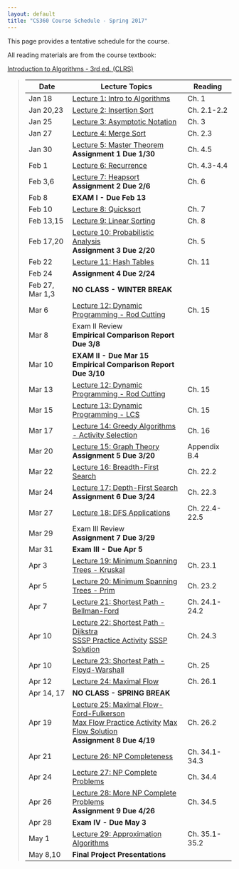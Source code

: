 ```yaml
---
layout: default
title: "CS360 Course Schedule - Spring 2017"
---
```


This page provides a tentative schedule for the course.

All reading materials are from the course textbook:

[Introduction to Algorithms - 3rd ed. (CLRS)](http://mitpress.mit.edu/books/introduction-algorithms)

> Date | Lecture Topics | Reading |
> ---- | -------------- | ------- |
> Jan 18    | [Lecture 1: Intro to Algorithms](../lectures/lecture01.html) | Ch. 1 |
> Jan 20,23 | [Lecture 2: Insertion Sort](../lectures/lecture02.html) | Ch. 2.1-2.2 |
> Jan 25    | [Lecture 3: Asymptotic Notation](../lectures/lecture03.html) | Ch. 3 |
> Jan 27    | [Lecture 4: Merge Sort](../lectures/lecture04.html) | Ch. 2.3 |
> Jan 30    | [Lecture 5: Master Theorem](../lectures/lecture05.html) <br /> **Assignment 1 Due 1/30** | Ch. 4.5 |
> Feb 1     | [Lecture 6: Recurrence](../lectures/lecture06.html) | Ch. 4.3-4.4 |
> Feb 3,6   | [Lecture 7: Heapsort](../lectures/lecture07.html)  <br /> **Assignment 2 Due 2/6** | Ch. 6 |
> Feb 8     | **EXAM I - Due Feb 13**               |             |
> Feb 10    | [Lecture 8: Quicksort](../lectures/lecture08.html) | Ch. 7 |
> Feb 13,15 | [Lecture 9: Linear Sorting](../lectures/lecture09.html)  | Ch. 8 |
> Feb 17,20 | [Lecture 10: Probabilistic Analysis](../lectures/lecture10.html) <br /> **Assignment 3 Due 2/20** | Ch. 5 |
> Feb 22    | [Lecture 11: Hash Tables](../lectures/lecture11.html) | Ch. 11 |
> Feb 24    | **Assignment 4 Due 2/24** |   |
> Feb 27, Mar 1,3 | **NO CLASS - WINTER BREAK** |    |
> Mar 6     | [Lecture 12: Dynamic Programming - Rod Cutting](../lectures/lecture12.html) | Ch. 15 |
> Mar 8     | Exam II Review  <br /> **Empirical Comparison Report Due 3/8** |    |
> Mar 10    | **EXAM II - Due Mar 15** <br /> **Empirical Comparison Report Due 3/10**               |             |
> Mar 13    | [Lecture 12: Dynamic Programming - Rod Cutting](../lectures/lecture12.html) | Ch. 15 |
> Mar 15    | [Lecture 13: Dynamic Programming - LCS](../lectures/lecture13.html) | Ch. 15 |
> Mar 17    | [Lecture 14: Greedy Algorithms - Activity Selection](../lectures/lecture14.html) | Ch. 16 |
> Mar 20    | [Lecture 15: Graph Theory](../lectures/lecture15.html) <br /> **Assignment 5 Due 3/20** | Appendix B.4 |
> Mar 22    | [Lecture 16: Breadth-First Search](../lectures/lecture16.html) | Ch. 22.2 |
> Mar 24    | [Lecture 17: Depth-First Search](../lectures/lecture17.html) <br /> **Assignment 6 Due 3/24**  | Ch. 22.3 |
> Mar 27    | [Lecture 18: DFS Applications](../lectures/lecture18.html) | Ch. 22.4-22.5 |
> Mar 29    | Exam III Review <br /> **Assignment 7 Due 3/29**  |    |
> Mar 31    | **Exam III - Due Apr 5** |  |
> Apr 3     | [Lecture 19: Minimum Spanning Trees - Kruskal](../lectures/lecture19.html) | Ch. 23.1 |
> Apr 5     | [Lecture 20: Minimum Spanning Trees - Prim](../lectures/lecture20.html) | Ch. 23.2 |
> Apr 7     | [Lecture 21: Shortest Path - Bellman-Ford](../lectures/lecture21.html) | Ch. 24.1-24.2 |
> Apr 10    | [Lecture 22: Shortest Path - Dijkstra](../lectures/lecture22.html) <br /> [SSSP Practice Activity](../handouts/lecture22-ssspact.pdf) [SSSP Solution](../handouts/lecture22-ssspactsol.pdf) | Ch. 24.3 |
> Apr 10    | [Lecture 23: Shortest Path - Floyd-Warshall](../lectures/lecture23.html) | Ch. 25 |
> Apr 12    | [Lecture 24: Maximal Flow](../lectures/lecture24.html) | Ch. 26.1 |
> Apr 14, 17| **NO CLASS - SPRING BREAK** |   |
> Apr 19    | [Lecture 25: Maximal Flow- Ford-Fulkerson](../lectures/lecture25.html) <br /> [Max Flow Practice Activity](../handouts/lecture25-maxflowact.pdf) [Max Flow Solution](../handouts/lecture25-maxflowactsol.pdf) <br /> **Assignment 8 Due 4/19** | Ch. 26.2 |
> Apr 21    | [Lecture 26: NP Completeness](../lectures/lecture26.html) | Ch. 34.1-34.3 |
> Apr 24    | [Lecture 27: NP Complete Problems](../lectures/lecture27.html) | Ch. 34.4 |
> Apr 26    | [Lecture 28: More NP Complete Problems](../lectures/lecture28.html) <br /> **Assignment 9 Due 4/26** | Ch. 34.5 |
> Apr 28    | **Exam IV - Due May 3** |  |
> May 1     | [Lecture 29: Approximation Algorithms](../lectures/lecture29.html) | Ch. 35.1-35.2 |
> May 8,10  | **Final Project Presentations** |  |












